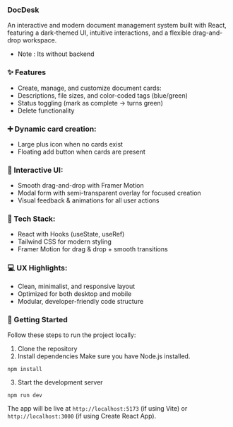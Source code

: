 ### DocDesk
An interactive and modern document management system built with React, featuring a dark-themed UI, intuitive interactions, and a flexible drag-and-drop workspace.
- Note : Its without backend

### ✨ Features
- Create, manage, and customize document cards:
- Descriptions, file sizes, and color-coded tags (blue/green)
- Status toggling (mark as complete → turns green)
- Delete functionality

### ➕ Dynamic card creation:
- Large plus icon when no cards exist
- Floating add button when cards are present

### 🧩 Interactive UI:
- Smooth drag-and-drop with Framer Motion
- Modal form with semi-transparent overlay for focused creation
- Visual feedback & animations for all user actions

### 🎨 Tech Stack:
- React with Hooks (useState, useRef)
- Tailwind CSS for modern styling
- Framer Motion for drag & drop + smooth transitions

### 💻 UX Highlights:
- Clean, minimalist, and responsive layout
- Optimized for both desktop and mobile
- Modular, developer-friendly code structure

### 🚀 Getting Started
Follow these steps to run the project locally:

1. Clone the repository
2. Install dependencies
Make sure you have Node.js installed.
```
npm install
```
3. Start the development server
```
npm run dev
```
The app will be live at `http://localhost:5173` (if using Vite) or `http://localhost:3000` (if using Create React App).
